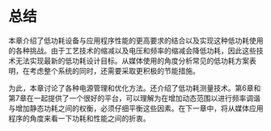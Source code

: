# 总结
本章介绍了低功耗设备与应用程序性能的更高要求的结合以及实现这种低功耗使用的各种挑战。由于工艺技术的缩减以及电压和频率的缩减会降低功耗，因此这些技术无法实现最新的低功耗设计目标。从媒体使用的角度分析常见的低功耗方案表明，在考虑整个系统的同时，还需要采取更积极的节能措施。

为此，本章讨论了各种电源管理和优化方法。还介绍了低功耗测量技术。第6章和第7章在一起提供了一个很好的平台，可以理解为在增加动态范围以进行频率调谐与增加静态功耗之间的权衡，必须仔细平衡这些因素。在下一章中，将从媒体应用程序的角度来看一下功耗和性能之间的折衷。